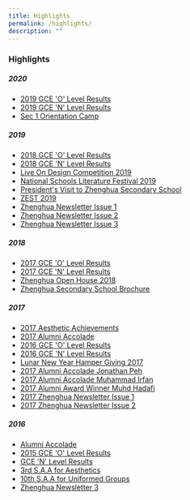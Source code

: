 ```yaml
---
title: Highlights
permalink: /highlights/
description: ""
---
```

### Highlights

##### 2020
* [2019 GCE 'O' Level Results](https://moe-zhenghuasec-staging.netlify.app/2019-gce-o-level-results/)
* [2019 GCE 'N' Level Results](https://moe-zhenghuasec-staging.netlify.app/2019-n-level-results/)
* [Sec 1 Orientation Camp](https://moe-zhenghuasec-staging.netlify.app/sec-1-orientation-camp/)

##### 2019
* [2018 GCE 'O' Level Results](https://moe-zhenghuasec-staging.netlify.app/2018-o-level-results/)
* [2018 GCE 'N' Level Results](https://moe-zhenghuasec-staging.netlify.app/2018-n-level-results/)
* [Live On Design Competition 2019](https://moe-zhenghuasec-staging.netlify.app/live-on-design-competition-2019/)
*  [National Schools Literature Festival 2019](https://moe-zhenghuasec-staging.netlify.app/national-school-literature-festival-2019/)
* [President's Visit to Zhenghua Secondary School](https://moe-zhenghuasec-staging.netlify.app/president-visit-to-zhenghua-secondary/)
* [ZEST 2019](https://moe-zhenghuasec-staging.netlify.app/zest-2019/)
* [Zhenghua Newsletter Issue 1](https://moe-zhenghuasec-staging.netlify.app/zhenghua-newsletter-issue-1/)
* [Zhenghua Newsletter Issue 2](https://moe-zhenghuasec-staging.netlify.app/zhenghua-newsletter-issue-2/)
* [Zhenghua Newsletter Issue 3](https://moe-zhenghuasec-staging.netlify.app/zhenghua-newsletter-issue-3/)

##### 2018

* [2017 GCE 'O' Level Results](https://moe-zhenghuasec-staging.netlify.app/2017-o-level-results/)
* [2017 GCE 'N' Level Results](https://moe-zhenghuasec-staging.netlify.app/2017-n-level-results/)
* [Zhenghua Open House 2018](https://moe-zhenghuasec-staging.netlify.app/zhenghua-open-house-2018/)
* [Zhenghua Secondary School Brochure](https://moe-zhenghuasec-staging.netlify.app/zhenghua-sec-school-brochure/)

##### 2017
* [2017 Aesthetic Achievements]()
* [2017 Alumni Accolade]()
* [2016 GCE 'O' Level Results]()
* [2016 GCE 'N' Level Results]()
* [Lunar New Year Hamper Giving 2017]()
* [2017 Alumni Accolade Jonathan Peh]()
*  [2017 Alumni Accolade Muhammad Irfan]()
* [2017 Alumni Award Winner Muhd Hadafi]()
* [2017 Zhenghua Newsletter Issue 1]()
* [2017 Zhenghua Newsletter Issue 2]()

##### 2016
* [Alumni Accolade](https://moe-zhenghuasec-staging.netlify.app/alumni-accolade/)
* [2015 GCE 'O' Level Results](https://moe-zhenghuasec-staging.netlify.app/2015-o-level-results/)
* [GCE 'N' Level Results](https://moe-zhenghuasec-staging.netlify.app/n-level-results/)
* [3rd S.A.A for Aesthetics](https://moe-zhenghuasec-staging.netlify.app/3rd-saa-for-aesthetics/)
* [10th S.A.A for Uniformed Groups](https://moe-zhenghuasec-staging.netlify.app/10th-saa-uniformed-groups/)
* [Zhenghua Newsletter 3](https://moe-zhenghuasec-staging.netlify.app/zhenghua-newsletter-3/)